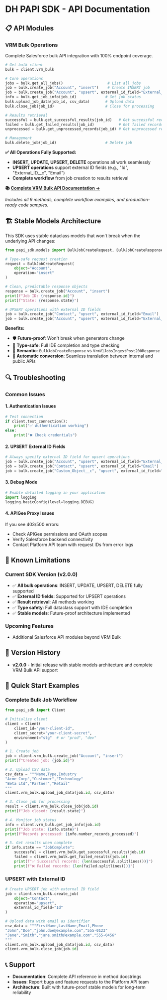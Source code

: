 # DH PAPI SDK - API Documentation

## 📋 API Modules

### VRM Bulk Operations
Complete Salesforce bulk API integration with 100% endpoint coverage.

```python
# Get bulk client
bulk = client.vrm_bulk

# Core operations
jobs = bulk.get_all_jobs()                    # List all jobs
job = bulk.create_job("Account", "insert")    # Create INSERT job
job = bulk.create_job("Account", "upsert", external_id_field="External_ID__c")  # Create UPSERT job
info = bulk.get_job_info(job_id)             # Get job status
bulk.upload_job_data(job_id, csv_data)       # Upload data
bulk.close_job(job_id)                       # Close for processing

# Results retrieval
successful = bulk.get_successful_results(job_id)   # Get successful records
failed = bulk.get_failed_results(job_id)           # Get failed records  
unprocessed = bulk.get_unprocessed_records(job_id) # Get unprocessed records

# Management
bulk.delete_job(job_id)                      # Delete job
```

**✅ All Operations Fully Supported:**
- **INSERT, UPDATE, UPSERT, DELETE** operations all work seamlessly
- **UPSERT operations** support external ID fields (e.g., "Id", "External_ID__c", "Email")
- **Complete workflow** from job creation to results retrieval

**📚 [Complete VRM Bulk API Documentation →](sdk/py/docs/vrm-bulk.md)**

*Includes all 9 methods, complete workflow examples, and production-ready code samples.*

## 🏗️ Stable Models Architecture

This SDK uses stable dataclass models that won't break when the underlying API changes:

```python
from papi_sdk.models import BulkJobCreateRequest, BulkJobCreateResponse

# Type-safe request creation
request = BulkJobCreateRequest(
    object="Account",
    operation="insert"
)

# Clean, predictable response objects
response = bulk.create_job("Account", "insert")
print(f"Job ID: {response.id}")
print(f"State: {response.state}")

# UPSERT operations with external ID fields
job = bulk.create_job("Contact", "upsert", external_id_field="Email")
job = bulk.create_job("Account", "upsert", external_id_field="External_ID__c")
```

**Benefits:**
- 🛡️ **Future-proof**: Won't break when generators change
- 🎯 **Type-safe**: Full IDE completion and type checking
- 📝 **Semantic**: `BulkJobCreateResponse` vs `VrmV1JobsIngestPost200Response`
- 🔄 **Automatic conversion**: Seamless translation between internal and public APIs

## 🔍 Troubleshooting

### Common Issues

#### 1. Authentication Issues
```python
# Test connection
if client.test_connection():
    print("✅ Authentication working")
else:
    print("❌ Check credentials")
```

#### 2. UPSERT External ID Fields
```python
# Always specify external ID field for upsert operations
job = bulk.create_job("Account", "upsert", external_id_field="External_ID__c")
job = bulk.create_job("Contact", "upsert", external_id_field="Email")
job = bulk.create_job("Custom_Object__c", "upsert", external_id_field="Id")
```

#### 3. Debug Mode
```python
# Enable detailed logging in your application
import logging
logging.basicConfig(level=logging.DEBUG)
```

#### 4. APIGee Proxy Issues
If you see 403/500 errors:
- Check APIGee permissions and OAuth scopes
- Verify Salesforce backend connectivity
- Contact Platform API team with request IDs from error logs

## 🚧 Known Limitations

### Current SDK Version (v2.0.0)
- ✅ **All bulk operations**: INSERT, UPDATE, UPSERT, DELETE fully supported
- ✅ **External ID fields**: Supported for UPSERT operations
- ✅ **Result retrieval**: All methods working
- ✅ **Type safety**: Full dataclass support with IDE completion
- ✅ **Stable models**: Future-proof architecture implemented

### Upcoming Features
- Additional Salesforce API modules beyond VRM Bulk

## 🔄 Version History

- **v2.0.0** - Initial release with stable models architecture and complete VRM Bulk API support

## 🚀 Quick Start Examples

### Complete Bulk Job Workflow
```python
from papi_sdk import Client

# Initialize client
client = Client(
    client_id="your-client-id",
    client_secret="your-client-secret",
    environment="stg"  # or "prod", "dev"
)

# 1. Create job
job = client.vrm_bulk.create_job("Account", "insert")
print(f"Created job: {job.id}")

# 2. Upload CSV data
csv_data = """Name,Type,Industry
"Acme Corp","Customer","Technology"
"Beta Ltd","Partner","Retail"
"""
client.vrm_bulk.upload_job_data(job.id, csv_data)

# 3. Close job for processing
result = client.vrm_bulk.close_job(job.id)
print(f"Job closed: {result.state}")

# 4. Monitor job status
info = client.vrm_bulk.get_job_info(job.id)
print(f"Job state: {info.state}")
print(f"Records processed: {info.number_records_processed}")

# 5. Get results when complete
if info.state == "JobComplete":
    successful = client.vrm_bulk.get_successful_results(job.id)
    failed = client.vrm_bulk.get_failed_results(job.id)
    print(f"✅ Successful records: {len(successful.splitlines())}")
    print(f"❌ Failed records: {len(failed.splitlines())}")
```

### UPSERT with External ID
```python
# Create UPSERT job with external ID field
job = client.vrm_bulk.create_job(
    object="Contact", 
    operation="upsert",
    external_id_field="Id"
)

# Upload data with email as identifier
csv_data = """FirstName,LastName,Email,Phone
"John","Doe","john.doe@example.com","555-0123"
"Jane","Smith","jane.smith@example.com","555-0456"
"""
client.vrm_bulk.upload_job_data(job.id, csv_data)
client.vrm_bulk.close_job(job.id)
```

## 📞 Support

- **Documentation**: Complete API reference in method docstrings
- **Issues**: Report bugs and feature requests to the Platform API team
- **Architecture**: Built with future-proof stable models for long-term reliability
